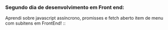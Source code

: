 ### Segundo dia de desenvolvimento em Front end:

Aprendi sobre javascript assíncrono, promisses e fetch aberto item de menu com subitens em FrontEnd! ::